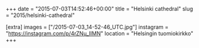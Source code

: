 +++
date = "2015-07-03T14:52:46+00:00"
title = "Helsinki cathedral"
slug = "2015/helsinki-cathedral"

[extra]
images = ["/2015-07-03_14-52-46_UTC.jpg"]
instagram = "https://instagram.com/p/4rZNu_IIMN"
location = "Helsingin tuomiokirkko"
+++
